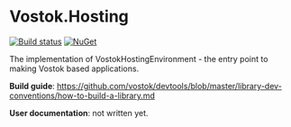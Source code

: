 # Vostok.Hosting

[![Build status](https://ci.appveyor.com/api/projects/status/github/vostok/hosting?svg=true&branch=master)](https://ci.appveyor.com/project/vostok/hosting/branch/master)
[![NuGet](https://img.shields.io/nuget/v/Vostok.Hosting.svg)](https://www.nuget.org/packages/Vostok.Hosting)

The implementation of VostokHostingEnvironment - the entry point to making Vostok based applications.


**Build guide**: https://github.com/vostok/devtools/blob/master/library-dev-conventions/how-to-build-a-library.md

**User documentation**: not written yet.